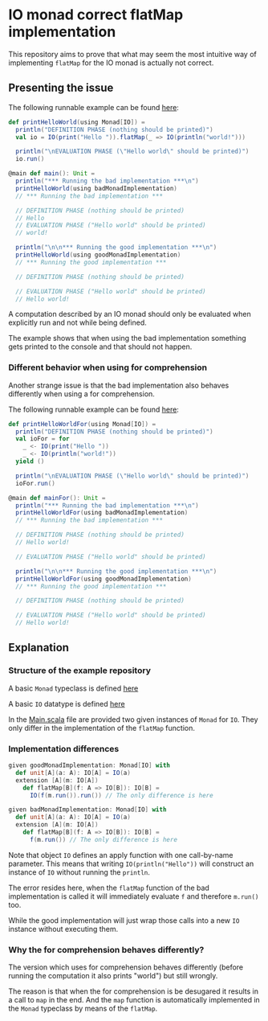 # IO monad correct flatMap implementation

This repository aims to prove that what may seem the most intuitive way of implementing `flatMap` for the IO monad is actually not correct.

## Presenting the issue

The following runnable example can be found [here](./src/main/scala/Main.scala#L23):

```scala
def printHelloWorld(using Monad[IO]) =
  println("DEFINITION PHASE (nothing should be printed)")
  val io = IO(print("Hello ")).flatMap(_ => IO(println("world!")))

  println("\nEVALUATION PHASE (\"Hello world\" should be printed)")
  io.run()

@main def main(): Unit =
  println("*** Running the bad implementation ***\n")
  printHelloWorld(using badMonadImplementation)
  // *** Running the bad implementation ***

  // DEFINITION PHASE (nothing should be printed)
  // Hello
  // EVALUATION PHASE ("Hello world" should be printed)
  // world!

  println("\n\n*** Running the good implementation ***\n")
  printHelloWorld(using goodMonadImplementation)
  // *** Running the good implementation ***

  // DEFINITION PHASE (nothing should be printed)

  // EVALUATION PHASE ("Hello world" should be printed)
  // Hello world!
```

A computation described by an IO monad should only be evaluated when explicitly run and not while being defined.

The example shows that when using the bad implementation something gets printed to the console and that should not happen.

### Different behavior when using for comprehension

Another strange issue is that the bad implementation also behaves differently when using a for comprehension.

The following runnable example can be found [here](./src/main/scala/Main.scala#L40):

```scala
def printHelloWorldFor(using Monad[IO]) =
  println("DEFINITION PHASE (nothing should be printed)")
  val ioFor = for
    _ <- IO(print("Hello "))
    _ <- IO(println("world!"))
  yield ()

  println("\nEVALUATION PHASE (\"Hello world\" should be printed)")
  ioFor.run()

@main def mainFor(): Unit =
  println("*** Running the bad implementation ***\n")
  printHelloWorldFor(using badMonadImplementation)
  // *** Running the bad implementation ***

  // DEFINITION PHASE (nothing should be printed)
  // Hello world!

  // EVALUATION PHASE ("Hello world" should be printed)

  println("\n\n*** Running the good implementation ***\n")
  printHelloWorldFor(using goodMonadImplementation)
  // *** Running the good implementation ***

  // DEFINITION PHASE (nothing should be printed)

  // EVALUATION PHASE ("Hello world" should be printed)
  // Hello world!
```

## Explanation

### Structure of the example repository

A basic `Monad` typeclass is defined [here](./src/main/scala/Monad.scala)

A basic `IO` datatype is defined [here](./src/main/scala/IO.scala)

In the [Main.scala](./src/main/scala/Main.scala#L4) file are provided two given instances of `Monad` for `IO`. They only differ in the implementation of the `flatMap` function.

### Implementation differences

```scala
given goodMonadImplementation: Monad[IO] with
  def unit[A](a: A): IO[A] = IO(a)
  extension [A](m: IO[A])
    def flatMap[B](f: A => IO[B]): IO[B] =
      IO(f(m.run()).run()) // The only difference is here

given badMonadImplementation: Monad[IO] with
  def unit[A](a: A): IO[A] = IO(a)
  extension [A](m: IO[A])
    def flatMap[B](f: A => IO[B]): IO[B] =
      f(m.run()) // The only difference is here
```

Note that object `IO` defines an apply function with one call-by-name parameter. This means that writing `IO(println("Hello"))` will construct an instance of `IO` without running the `println`.

The error resides here, when the `flatMap` function of the bad implementation is called it will immediately evaluate `f` and therefore `m.run()` too.

While the good implementation will just wrap those calls into a new `IO` instance without executing them.

### Why the for comprehension behaves differently?

The version which uses for comprehension behaves differently (before running the computation it also prints "world") but still wrongly.

The reason is that when the for comprehension is be desugared it results in a call to `map` in the end. And the `map` function is automatically implemented in the `Monad` typeclass by means of the `flatMap`.
